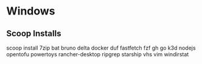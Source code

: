 # Windows

## Scoop Installs

scoop install 7zip bat bruno delta docker duf fastfetch fzf gh go k3d nodejs opentofu powertoys rancher-desktop ripgrep starship vhs vim windirstat

